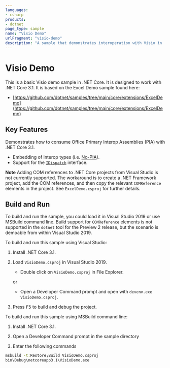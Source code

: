 ```yaml
---
languages:
- csharp
products:
- dotnet
page_type: sample
name: "Visio Demo"
urlFragment: "visio-demo"
description: "A sample that demonstrates interoperation with Visio in .NET Core"
---
```


# Visio Demo

This is a basic Visio demo sample in .NET Core. It is designed to work with .NET Core 3.1. It is based on the Excel Demo sample found here:

- [https://github.com/dotnet/samples/tree/main/core/extensions/ExcelDemo](https://github.com/dotnet/samples/tree/main/core/extensions/ExcelDemo)

## Key Features

Demonstrates how to consume Office Primary Interop Assemblies (PIA) with .NET Core 3.1.

- Embedding of Interop types (i.e. [No-PIA](https://docs.microsoft.com/dotnet/framework/interop/type-equivalence-and-embedded-interop-types)).
- Support for the [`IDispatch`](https://docs.microsoft.com/windows/desktop/winauto/idispatch-interface) interface.

**Note** Adding COM references to .NET Core projects from Visual Studio is not currently supported. The workaround is to create a .NET Framework project, add the COM references, and then copy the relevant `COMReference` elements in the project. See `ExcelDemo.csproj` for further details.

## Build and Run

To build and run the sample, you could load it in Visual Studio 2019 or use MSBuild command line. Build support for `COMReference` elements is not supported in the `dotnet` tool for the Preview 2 release, but the scenario is demoable from within Visual Studio 2019.

To build and run this sample using Visual Studio:

1. Install .NET Core 3.1.

1. Load `VisioDemo.csproj` in Visual Studio 2019.
    - Double click on `VisioDemo.csproj` in File Explorer.

    or

    - Open a Developer Command prompt and open with `devenv.exe VisioDemo.csproj`.

1. Press <kbd>F5</kbd> to build and debug the project.

To build and run this sample using MSBuild command line:

1) Install .NET Core 3.1.

1) Open a Developer Command prompt in the sample directory

1) Enter the following commands

```cmd
msbuild -t:Restore;Build VisioDemo.csproj
bin\Debug\netcoreapp3.1\VisioDemo.exe
```
